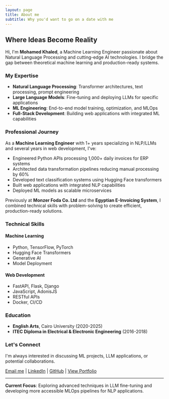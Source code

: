 ```yaml
---
layout: page
title: About me
subtitle: Why you'd want to go on a date with me
---
```


## Where Ideas Become Reality

Hi, I'm **Mohamed Khaled**, a Machine Learning Engineer passionate about Natural Language Processing and cutting-edge AI technologies. I bridge the gap between theoretical machine learning and production-ready systems.

### My Expertise

- **Natural Language Processing**: Transformer architectures, text processing, prompt engineering
- **Large Language Models**: Fine-tuning and deploying LLMs for specific applications
- **ML Engineering**: End-to-end model training, optimization, and MLOps
- **Full-Stack Development**: Building web applications with integrated ML capabilities

### Professional Journey

As a **Machine Learning Engineer** with 1+ years specializing in NLP/LLMs and several years in web development, I've:

- Engineered Python APIs processing 1,000+ daily invoices for ERP systems
- Architected data transformation pipelines reducing manual processing by 60%
- Developed text classification systems using Hugging Face transformers
- Built web applications with integrated NLP capabilities
- Deployed ML models as scalable microservices

Previously at **Monzer Foda Co. Ltd** and the **Egyptian E-Invoicing System**, I combined technical skills with problem-solving to create efficient, production-ready solutions.

### Technical Skills

<div class="skills-container">
  <div class="skill-category">
    <h4>Machine Learning</h4>
    <ul>
      <li>Python, TensorFlow, PyTorch</li>
      <li>Hugging Face Transformers</li>
      <li>Generative AI</li>
      <li>Model Deployment</li>
    </ul>
  </div>
  
  <div class="skill-category">
    <h4>Web Development</h4>
    <ul>
      <li>FastAPI, Flask, Django</li>
      <li>JavaScript, AdonisJS</li>
      <li>RESTful APIs</li>
      <li>Docker, CI/CD</li>
    </ul>
  </div>
</div>

### Education

- **English Arts**, Cairo University (2020-2025)
- **ITEC Diploma in Electrical & Electronic Engineering** (2016-2018)

### Let's Connect

I'm always interested in discussing ML projects, LLM applications, or potential collaborations. 

[Email me](mailto:mohamed.khaled33388@gmail.com) | 
[LinkedIn](your-linkedin) | 
[GitHub](your-github) | 
[View Portfolio](/portfolio)

---

**Current Focus**: Exploring advanced techniques in LLM fine-tuning and developing more accessible MLOps pipelines for NLP applications.
